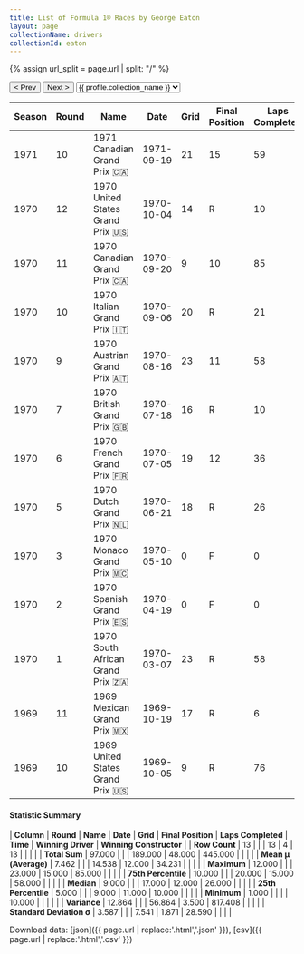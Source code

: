 ```yaml
---
title: List of Formula 1® Races by George Eaton
layout: page
collectionName: drivers
collectionId: eaton
---
```


{% assign url_split = page.url | split: "/" %}
<div id="collection-navigation">
<button onclick="selector.options[selector.selectedIndex-1].value && (window.location = selector.options[selector.selectedIndex-1].value);">&lt; Prev</button>
<button onclick="selector.options[selector.selectedIndex+1].value && (window.location = selector.options[selector.selectedIndex+1].value);">Next &gt;</button>
<select id="selector" onchange="this.options[this.selectedIndex].value && (window.location = this.options[this.selectedIndex].value);">
  {% for collectionId in site.data[page.collectionName].refs %}
    {% if collectionId == page.collectionId %}
      {% assign selected = "selected" %}
    {% else %}
      {% assign selected = "" %}
    {% endif %}
    {% assign profile = site.data[page.collectionName][collectionId].profile %}
    <option value="/f1/{{ page.collectionName }}/{{ collectionId }}/{{ url_split[4] }}" {{ selected }}>{{ profile.collection_name }}</option>
  {% endfor %}
</select>
</div>

| Season | Round | Name | Date | Grid | Final Position | Laps Completed | Time | Winning Driver | Winning Constructor |
|--|--|--|--|--|--|--|--|--|--|
| 1971 | 10 | 1971 Canadian Grand Prix 🇨🇦 | 1971-09-19 | 21 | 15 | 59 |   | Jackie Stewart 🇬🇧 | Tyrrell 🇬🇧 |
| 1970 | 12 | 1970 United States Grand Prix 🇺🇸 | 1970-10-04 | 14 | R | 10 |   | Emerson Fittipaldi 🇧🇷 | Team Lotus 🇬🇧 |
| 1970 | 11 | 1970 Canadian Grand Prix 🇨🇦 | 1970-09-20 | 9 | 10 | 85 |   | Jacky Ickx 🇧🇪 | Ferrari 🇮🇹 |
| 1970 | 10 | 1970 Italian Grand Prix 🇮🇹 | 1970-09-06 | 20 | R | 21 |   | Clay Regazzoni 🇨🇭 | Ferrari 🇮🇹 |
| 1970 | 9 | 1970 Austrian Grand Prix 🇦🇹 | 1970-08-16 | 23 | 11 | 58 |   | Jacky Ickx 🇧🇪 | Ferrari 🇮🇹 |
| 1970 | 7 | 1970 British Grand Prix 🇬🇧 | 1970-07-18 | 16 | R | 10 |   | Jochen Rindt 🇦🇹 | Team Lotus 🇬🇧 |
| 1970 | 6 | 1970 French Grand Prix 🇫🇷 | 1970-07-05 | 19 | 12 | 36 |   | Jochen Rindt 🇦🇹 | Team Lotus 🇬🇧 |
| 1970 | 5 | 1970 Dutch Grand Prix 🇳🇱 | 1970-06-21 | 18 | R | 26 |   | Jochen Rindt 🇦🇹 | Team Lotus 🇬🇧 |
| 1970 | 3 | 1970 Monaco Grand Prix 🇲🇨 | 1970-05-10 | 0 | F | 0 |   | Jochen Rindt 🇦🇹 | Team Lotus 🇬🇧 |
| 1970 | 2 | 1970 Spanish Grand Prix 🇪🇸 | 1970-04-19 | 0 | F | 0 |   | Jackie Stewart 🇬🇧 | March 🇬🇧 |
| 1970 | 1 | 1970 South African Grand Prix 🇿🇦 | 1970-03-07 | 23 | R | 58 |   | Jack Brabham 🇦🇺 | Brabham 🇬🇧 |
| 1969 | 11 | 1969 Mexican Grand Prix 🇲🇽 | 1969-10-19 | 17 | R | 6 |   | Denny Hulme 🇳🇿 | McLaren-Ford 🇬🇧 |
| 1969 | 10 | 1969 United States Grand Prix 🇺🇸 | 1969-10-05 | 9 | R | 76 |   | Jochen Rindt 🇦🇹 | Lotus-Ford 🇬🇧 |

#### Statistic Summary

| **Column** | **Round** | **Name** | **Date** | **Grid** | **Final Position** | **Laps Completed** | **Time** | **Winning Driver** | **Winning Constructor** |
| **Row Count** | 13 |  |  | 13 | 4 | 13 |  |  |  |
| **Total Sum** | 97.000 |  |  | 189.000 | 48.000 | 445.000 |  |  |  |
| **Mean μ (Average)** | 7.462 |  |  | 14.538 | 12.000 | 34.231 |  |  |  |
| **Maximum** | 12.000 |  |  | 23.000 | 15.000 | 85.000 |  |  |  |
| **75th Percentile** | 10.000 |  |  | 20.000 | 15.000 | 58.000 |  |  |  |
| **Median** | 9.000 |  |  | 17.000 | 12.000 | 26.000 |  |  |  |
| **25th Percentile** | 5.000 |  |  | 9.000 | 11.000 | 10.000 |  |  |  |
| **Minimum** | 1.000 |  |  |  | 10.000 |  |  |  |  |
| **Variance** | 12.864 |  |  | 56.864 | 3.500 | 817.408 |  |  |  |
| **Standard Deviation σ** | 3.587 |  |  | 7.541 | 1.871 | 28.590 |  |  |  |

Download data: [json]({{ page.url | replace:'.html','.json' }}), [csv]({{ page.url | replace:'.html','.csv' }})
